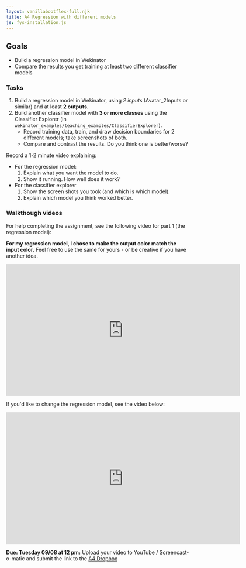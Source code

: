 ```yaml
---
layout: vanillabootflex-full.njk
title: A4 Regression with different models
js: fys-installation.js
---
```


## Goals

- Build a regression model in Wekinator
- Compare the results you get training at least two different classifier models

### Tasks

1. Build a regression model in Wekinator, using *2 inputs* (Avatar_2Inputs or similar) and at least **2 outputs**.
2. Build another classifier model with **3 or more classes** using the Classifier Explorer (in `wekinator_examples/teaching_examples/ClassifierExplorer`).
    - Record training data, train, and draw decision boundaries for 2 different models; take screenshots of both.
    - Compare and contrast the results. Do you think one is better/worse?

Record a 1-2 minute video explaining:

- For the regression model:
    1. Explain what you want the model to do. 
    2. Show it running. How well does it work?
- For the classifier explorer
    1. Show the screen shots you took (and which is which model).
    2. Explain which model you think worked better.


### Walkthough videos

For help completing the assignment, see the following video for part 1 (the regression model):

**For my regression model, I chose to make the output color match the input color.** Feel free to use the same for yours - or be creative if you have another idea.

<iframe width="640" height="360" src="https://www.youtube.com/embed/RrUmydE5itg" frameborder="0" allow="accelerometer; autoplay; encrypted-media; gyroscope; picture-in-picture" allowfullscreen></iframe>

If you'd like to change the regression model, see the video below:

<iframe width="640" height="360" src="https://www.youtube.com/embed/VlNxgDBtYGM" frameborder="0" allow="accelerometer; autoplay; encrypted-media; gyroscope; picture-in-picture" allowfullscreen></iframe>




**Due: Tuesday 09/08 at 12 pm:** Upload your video to YouTube / Screencast-o-matic and submit the link to the [A4 Dropbox](https://d2l.mountunion.edu/d2l/le/content/35016/viewContent/400873/View?ou=35016)
